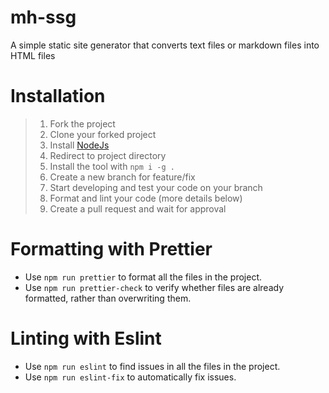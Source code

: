 # mh-ssg

A simple static site generator that converts text files or markdown files into HTML files

# Installation

> 1.  Fork the project
> 2.  Clone your forked project
> 3.  Install [NodeJs](https://nodejs.org/en/)
> 4.  Redirect to project directory
> 5.  Install the tool with `npm i -g .`
> 6.  Create a new branch for feature/fix
> 7.  Start developing and test your code on your branch
> 8.  Format and lint your code (more details below)
> 9.  Create a pull request and wait for approval

# Formatting with Prettier

- Use `npm run prettier` to format all the files in the project.
- Use `npm run prettier-check` to verify whether files are already formatted, rather than overwriting them.

# Linting with Eslint

- Use `npm run eslint` to find issues in all the files in the project.
- Use `npm run eslint-fix` to automatically fix issues.
